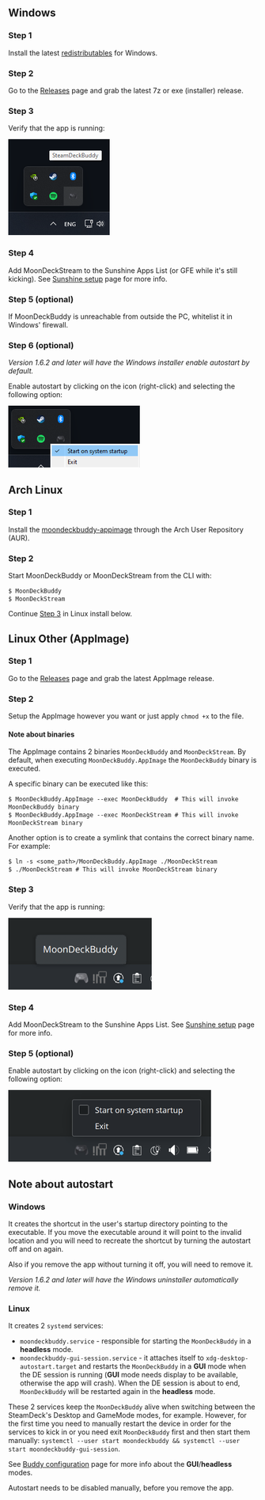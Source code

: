 ## Windows

### Step 1

Install the latest [redistributables](https://learn.microsoft.com/en-us/cpp/windows/latest-supported-vc-redist) for Windows.

### Step 2

Go to the [Releases](https://github.com/FrogTheFrog/moondeck-buddy/releases) page and grab the latest 7z or exe (installer) release.

### Step 3

Verify that the app is running:

![tray-icon](images/tray-icon-win.png)

### Step 4

Add MoonDeckStream to the Sunshine Apps List (or GFE while it's still kicking).
See [Sunshine setup](./Sunshine-setup) page for more info.

### Step 5 (optional)

If MoonDeckBuddy is unreachable from outside the PC, whitelist it in Windows' firewall.

### Step 6 (optional)

*Version 1.6.2 and later will have the Windows installer enable autostart by default.*

Enable autostart by clicking on the icon (right-click) and selecting the following option:

![startup-option](images/startup-option-win.png)

## Arch Linux

### Step 1

Install the [moondeckbuddy-appimage](https://aur.archlinux.org/packages/moondeckbuddy-appimage) through the Arch User Repository (AUR).

### Step 2

Start MoonDeckBuddy or MoonDeckStream from the CLI with:

```
$ MoonDeckBuddy
$ MoonDeckStream
```

Continue [Step 3](#step-3-1) in Linux install below.

## Linux Other (AppImage)

### Step 1

Go to the [Releases](https://github.com/FrogTheFrog/moondeck-buddy/releases) page and grab the latest AppImage release.

### Step 2

Setup the AppImage however you want or just apply `chmod +x` to the file.

#### Note about binaries

The AppImage contains 2 binaries `MoonDeckBuddy` and `MoonDeckStream`. By default, when executing `MoonDeckBuddy.AppImage` the `MoonDeckBuddy` binary is executed.

A specific binary can be executed like this:
```
$ MoonDeckBuddy.AppImage --exec MoonDeckBuddy  # This will invoke MoonDeckBuddy binary
$ MoonDeckBuddy.AppImage --exec MoonDeckStream # This will invoke MoonDeckStream binary
```

Another option is to create a symlink that contains the correct binary name. For example:
```
$ ln -s <some_path>/MoonDeckBuddy.AppImage ./MoonDeckStream
$ ./MoonDeckStream # This will invoke MoonDeckStream binary
```

### Step 3

Verify that the app is running:

![tray-icon](images/tray-icon-linux.png)

### Step 4

Add MoonDeckStream to the Sunshine Apps List.
See [Sunshine setup](./Sunshine-setup) page for more info.

### Step 5 (optional)

Enable autostart by clicking on the icon (right-click) and selecting the following option:

![startup-option](images/startup-option-linux.png)

## Note about autostart

### Windows

It creates the shortcut in the user's startup directory pointing to the executable. If you move the executable around it will point to the invalid location and you will need to recreate the shortcut by turning the autostart off and on again.

Also if you remove the app without turning it off, you will need to remove it.

*Version 1.6.2 and later will have the Windows uninstaller automatically remove it.*

### Linux

It creates 2 `systemd` services:
  - `moondeckbuddy.service` - responsible for starting the `MoonDeckBuddy` in a **headless** mode.
  - `moondeckbuddy-gui-session.service` - it attaches itself to `xdg-desktop-autostart.target` and restarts the `MoonDeckBuddy` in a **GUI** mode when the DE session is running (**GUI** mode needs display to be available, otherwise the app will crash). When the DE session is about to end, `MoonDeckBuddy` will be restarted again in the **headless** mode.

These 2 services keep the `MoonDeckBuddy` alive when switching between the SteamDeck's Desktop and GameMode modes, for example. However, for the first time you need to manually restart the device in order for the services to kick in or you need exit `MoonDeckBuddy` first and then start them manually: `systemctl --user start moondeckbuddy && systemctl --user start moondeckbuddy-gui-session`.

See [Buddy configuration](./Buddy-configuration) page for more info about the **GUI**/**headless** modes.

Autostart needs to be disabled manually, before you remove the app.
